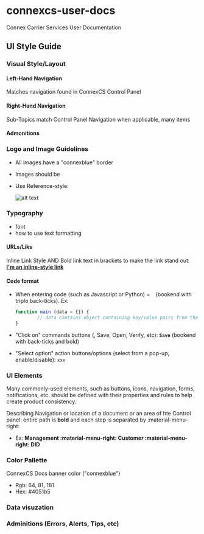 # connexcs-user-docs
Connex Carrier Services User Documentation

## UI Style Guide

### Visual Style/Layout

#### Left-Hand Navigation
Matches navigation found in ConnexCS Control Panel

#### Right-Hand Navigation
Sub-Topics match Control Panel Navigation when applicable, many items 

#### Admonitions

### Logo and Image Guidelines

+ All images have a "connexblue" border
+ Images should be 

+ Use Reference-style: 

    ![alt text][logo]

    [logo]: src/common/images/icon48.png "Logo Title Text 2"

### Typography
- font
- how to use text formatting

#### URLs/Liks
Inline Link Style AND Bold link text in brackets to make the link stand out: [**I'm an inline-style link**](https://www.google.com)

#### Code format
+ When entering code (such as Javascript or Python) = ``` ``` (bookend with triple back-ticks). Ex:
    
    ``` js
    function main (data = {}) {
	        // data contains object containing key/value pairs from the form. 
    }
    ```

+ "Click on" commands buttons (, Save, Open, Verify, etc): **`Save`** (bookend with back-ticks and bold)
+ "Select option" action buttons/options (select from a pop-up, enable/disable): `xxx`


### UI Elements
Many commonly-used elements, such as buttons, icons, navigation, forms, notifications, etc. should be defined with their properties and rules to help create product consistency.

Describing Navigation or location of a document or an area of hte Control panel: entire path is **bold** and each step is separated by \:material-menu-right\:
+ Ex: **Management :material-menu-right: Customer :material-menu-right: DID**

### Color Pallette
ConnexCS Docs banner color ("connexblue")
+ Rgb: 64, 81, 181
+ Hex: #4051b5


### Data visuzation

### Adminitions (Errors, Alerts, Tips, etc)

